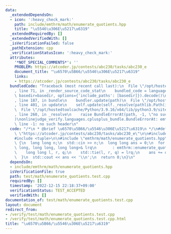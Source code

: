 ```yaml
---
data:
  _extendedDependsOn:
  - icon: ':heavy_check_mark:'
    path: include/emthrm/math/enumerate_quotients.hpp
    title: "\u5546\u306E\u5217\u6319"
  _extendedRequiredBy: []
  _extendedVerifiedWith: []
  _isVerificationFailed: false
  _pathExtension: cpp
  _verificationStatusIcon: ':heavy_check_mark:'
  attributes:
    '*NOT_SPECIAL_COMMENTS*': ''
    PROBLEM: https://atcoder.jp/contests/abc230/tasks/abc230_e
    document_title: "\u6570\u5B66/\u5546\u306E\u5217\u6319"
    links:
    - https://atcoder.jp/contests/abc230/tasks/abc230_e
  bundledCode: "Traceback (most recent call last):\n  File \"/opt/hostedtoolcache/Python/3.9.16/x64/lib/python3.9/site-packages/onlinejudge_verify/documentation/build.py\"\
    , line 71, in _render_source_code_stat\n    bundled_code = language.bundle(stat.path,\
    \ basedir=basedir, options={'include_paths': [basedir]}).decode()\n  File \"/opt/hostedtoolcache/Python/3.9.16/x64/lib/python3.9/site-packages/onlinejudge_verify/languages/cplusplus.py\"\
    , line 187, in bundle\n    bundler.update(path)\n  File \"/opt/hostedtoolcache/Python/3.9.16/x64/lib/python3.9/site-packages/onlinejudge_verify/languages/cplusplus_bundle.py\"\
    , line 401, in update\n    self.update(self._resolve(pathlib.Path(included), included_from=path))\n\
    \  File \"/opt/hostedtoolcache/Python/3.9.16/x64/lib/python3.9/site-packages/onlinejudge_verify/languages/cplusplus_bundle.py\"\
    , line 260, in _resolve\n    raise BundleErrorAt(path, -1, \"no such header\"\
    )\nonlinejudge_verify.languages.cplusplus_bundle.BundleErrorAt: emthrm/math/enumerate_quotients.hpp:\
    \ line -1: no such header\n"
  code: "/*\n * @brief \u6570\u5B66/\u5546\u306E\u5217\u6319\n */\n#define PROBLEM\
    \ \"https://atcoder.jp/contests/abc230/tasks/abc230_e\"\n\n#include <iostream>\n\
    #include <tuple>\n\n#include \"emthrm/math/enumerate_quotients.hpp\"\n\nint main()\
    \ {\n  long long n;\n  std::cin >> n;\n  long long ans = 0;\n  for (const std::tuple<long\
    \ long, long long, long long>& lrq\n       : emthrm::enumerate_quotients(n)) {\n\
    \    long long l, r, q;\n    std::tie(l, r, q) = lrq;\n    ans += q * (r - l);\n\
    \  }\n  std::cout << ans << '\\n';\n  return 0;\n}\n"
  dependsOn:
  - include/emthrm/math/enumerate_quotients.hpp
  isVerificationFile: true
  path: test/math/enumerate_quotients.test.cpp
  requiredBy: []
  timestamp: '2022-12-15 22:18:37+09:00'
  verificationStatus: TEST_ACCEPTED
  verifiedWith: []
documentation_of: test/math/enumerate_quotients.test.cpp
layout: document
redirect_from:
- /verify/test/math/enumerate_quotients.test.cpp
- /verify/test/math/enumerate_quotients.test.cpp.html
title: "\u6570\u5B66/\u5546\u306E\u5217\u6319"
---
```

